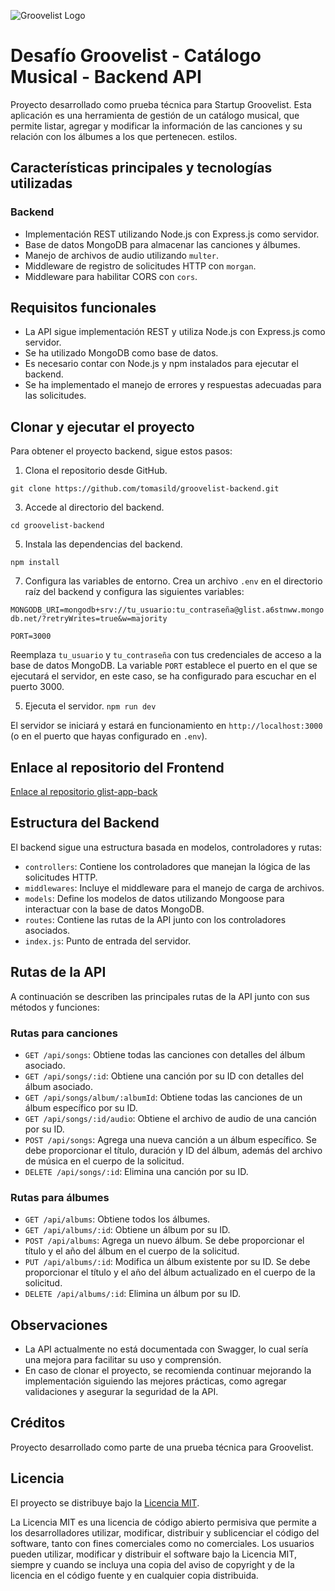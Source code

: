 

![Groovelist Logo](https://groovelistapplication2.s3.amazonaws.com/GrooveList/Landing+Page/logo-transparente.png) 
# Desafío Groovelist - Catálogo Musical - Backend API

Proyecto desarrollado como prueba técnica para Startup Groovelist. Esta aplicación es una herramienta de gestión de un catálogo musical, que permite listar, agregar y modificar la información de las canciones y su relación con los álbumes a los que pertenecen.
estilos.

## Características principales y tecnologías utilizadas

### Backend

- Implementación REST utilizando Node.js con Express.js como servidor.
- Base de datos MongoDB para almacenar las canciones y álbumes.
- Manejo de archivos de audio utilizando `multer`.
- Middleware de registro de solicitudes HTTP con `morgan`.
- Middleware para habilitar CORS con `cors`.

## Requisitos funcionales

- La API sigue implementación REST y utiliza Node.js con Express.js como servidor.
- Se ha utilizado MongoDB como base de datos.
- Es necesario contar con Node.js y npm instalados para ejecutar el backend.
- Se ha implementado el manejo de errores y respuestas adecuadas para las solicitudes.

## Clonar y ejecutar el proyecto
Para obtener el proyecto backend, sigue estos pasos:

1. Clona el repositorio desde GitHub.
   
`git clone https://github.com/tomasild/groovelist-backend.git`

3. Accede al directorio del backend.

`cd groovelist-backend`

5. Instala las dependencias del backend.
   
`npm install`

7. Configura las variables de entorno. Crea un archivo `.env` en el directorio raíz del backend y configura las siguientes variables:
   
`MONGODB_URI=mongodb+srv://tu_usuario:tu_contraseña@glist.a6stnww.mongodb.net/?retryWrites=true&w=majority`

`PORT=3000`

Reemplaza `tu_usuario` y `tu_contraseña` con tus credenciales de acceso a la base de datos MongoDB. La variable `PORT` establece el puerto en el que se ejecutará el servidor, en este caso, se ha configurado para escuchar en el puerto 3000.

5. Ejecuta el servidor.
`npm run dev`

El servidor se iniciará y estará en funcionamiento en `http://localhost:3000` (o en el puerto que hayas configurado en `.env`).

## Enlace al repositorio del Frontend

[Enlace al repositorio glist-app-back](https://github.com/tomasild/glist-app-front/)

## Estructura del Backend

El backend sigue una estructura basada en modelos, controladores y rutas:

- `controllers`: Contiene los controladores que manejan la lógica de las solicitudes HTTP.
- `middlewares`: Incluye el middleware para el manejo de carga de archivos.
- `models`: Define los modelos de datos utilizando Mongoose para interactuar con la base de datos MongoDB.
- `routes`: Contiene las rutas de la API junto con los controladores asociados.
- `index.js`: Punto de entrada del servidor.

## Rutas de la API

A continuación se describen las principales rutas de la API junto con sus métodos y funciones:

### Rutas para canciones

- `GET /api/songs`: Obtiene todas las canciones con detalles del álbum asociado.
- `GET /api/songs/:id`: Obtiene una canción por su ID con detalles del álbum asociado.
- `GET /api/songs/album/:albumId`: Obtiene todas las canciones de un álbum específico por su ID.
- `GET /api/songs/:id/audio`: Obtiene el archivo de audio de una canción por su ID.
- `POST /api/songs`: Agrega una nueva canción a un álbum específico. Se debe proporcionar el título, duración y ID del álbum, además del archivo de música en el cuerpo de la solicitud.
- `DELETE /api/songs/:id`: Elimina una canción por su ID.

### Rutas para álbumes

- `GET /api/albums`: Obtiene todos los álbumes.
- `GET /api/albums/:id`: Obtiene un álbum por su ID.
- `POST /api/albums`: Agrega un nuevo álbum. Se debe proporcionar el título y el año del álbum en el cuerpo de la solicitud.
- `PUT /api/albums/:id`: Modifica un álbum existente por su ID. Se debe proporcionar el título y el año del álbum actualizado en el cuerpo de la solicitud.
- `DELETE /api/albums/:id`: Elimina un álbum por su ID.

## Observaciones 

- La API actualmente no está documentada con Swagger, lo cual sería una mejora para facilitar su uso y comprensión.
- En caso de clonar el proyecto, se recomienda continuar mejorando la implementación siguiendo las mejores prácticas, como agregar validaciones y asegurar la seguridad de la API.

## Créditos

Proyecto desarrollado como parte de una prueba técnica para Groovelist.

## Licencia

El proyecto se distribuye bajo la [Licencia MIT](https://opensource.org/licenses/MIT).

La Licencia MIT es una licencia de código abierto permisiva que permite a los desarrolladores utilizar, modificar, distribuir y sublicenciar el código del software, tanto con fines comerciales como no comerciales. Los usuarios pueden utilizar, modificar y distribuir el software bajo la Licencia MIT, siempre y cuando se incluya una copia del aviso de copyright y de la licencia en el código fuente y en cualquier copia distribuida.



